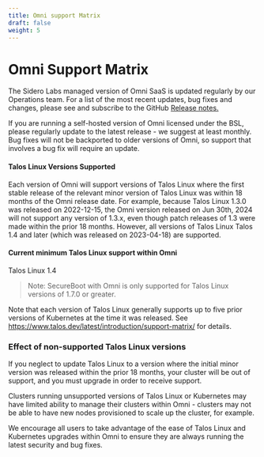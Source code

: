 ```yaml
---
title: Omni support Matrix
draft: false
weight: 5
---
```


# Omni Support Matrix

The Sidero Labs managed version of Omni SaaS is updated regularly by our Operations team. For a list of the most recent updates, bug fixes and changes, please see and subscribe to the GitHub [Release notes.](https://github.com/siderolabs/omni/releases)

If you are running a self-hosted version of Omni licensed under the BSL, please regularly update to the latest release - we suggest at least monthly. Bug fixes will not be backported to older versions of Omni, so support that involves a bug fix will require an update.

#### Talos Linux Versions Supported

Each version of Omni will support versions of Talos Linux where the first stable release of the relevant minor version of Talos Linux was within 18 months of the Omni release date. For example, because Talos Linux 1.3.0 was released on 2022-12-15, the Omni version released on Jun 30th, 2024 will not support any version of 1.3.x, even though patch releases of 1.3 were made within the prior 18 months. However, all versions of Talos Linux Talos 1.4 and later (which was released on 2023-04-18) are supported.

#### Current minimum Talos Linux support within Omni

Talos Linux 1.4

> Note: SecureBoot with Omni is only supported for Talos Linux versions of 1.7.0 or greater.

Note that each version of Talos Linux generally supports up to five prior versions of Kubernetes at the time it was released. See https://www.talos.dev/latest/introduction/support-matrix/ for details.

### Effect of non-supported Talos Linux versions

If you neglect to update Talos Linux to a version where the initial minor version was released within the prior 18 months, your cluster will be out of support, and you must upgrade in order to receive support.

Clusters running unsupported versions of Talos Linux or Kubernetes may have limited ability to manage their clusters within Omni - clusters may not be able to have new nodes provisioned to scale up the cluster, for example.

We encourage all users to take advantage of the ease of Talos Linux and Kubernetes upgrades within Omni to ensure they are always running the latest security and bug fixes.
